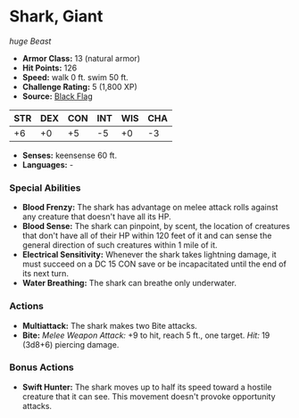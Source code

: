 # Shark, Giant

*huge* *Beast*

- **Armor Class:** 13 (natural armor)
- **Hit Points:** 126 
- **Speed:** walk 0 ft. swim 50 ft.
- **Challenge Rating:** 5 (1,800 XP)
- **Source:** [Black Flag](https://koboldpress.com/kpstore/product/tovrpg-pg-mv/)

| STR | DEX | CON | INT | WIS | CHA |
| --- | --- | --- | --- | --- | --- |
| +6 | +0 | +5 | -5 | +0 | -3 |

- **Senses:** keensense 60 ft.
- **Languages:** -

### Special Abilities

- **Blood Frenzy:** The shark has advantage on melee attack rolls against any creature that doesn't have all its HP.
- **Blood Sense:** The shark can pinpoint, by scent, the location of creatures that don't have all of their HP within 120 feet of it and can sense the general direction of such creatures within 1 mile of it.
- **Electrical Sensitivity:** Whenever the shark takes lightning damage, it must succeed on a DC 15 CON save or be incapacitated until the end of its next turn.
- **Water Breathing:** The shark can breathe only underwater.

### Actions

- **Multiattack:** The shark makes two Bite attacks.
- **Bite:** _Melee Weapon Attack:_ +9 to hit, reach 5 ft., one target. _Hit:_ 19 (3d8+6) piercing damage.

### Bonus Actions

- **Swift Hunter:** The shark moves up to half its speed toward a hostile creature that it can see. This movement doesn't provoke opportunity attacks.
